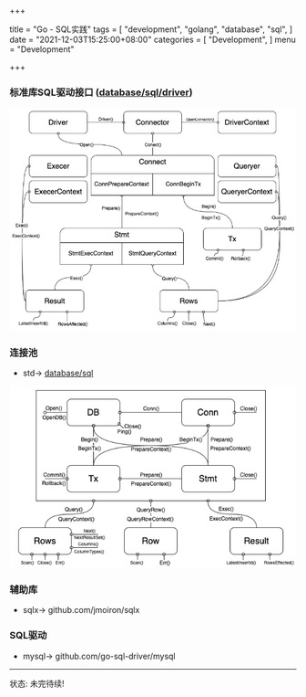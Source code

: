 +++

title = "Go - SQL实践"
tags = [
    "development",
    "golang",
    "database",
    "sql",
]
date = "2021-12-03T15:25:00+08:00"
categories = [
    "Development",
]
menu = "Development"

+++
### 标准库SQL驱动接口 ([database/sql/driver](https://github.com/golang/go/tree/master/src/database/sql/driver))

![](/images/post/20211203152500.png)
<!--more-->
### 连接池
* std-> [database/sql](https://github.com/golang/go/tree/master/src/database/sql)

![](/images/post/20211203152501.png)

### 辅助库
* sqlx-> github.com/jmoiron/sqlx

### SQL驱动
* mysql-> github.com/go-sql-driver/mysql

------------------

状态: 未完待续!